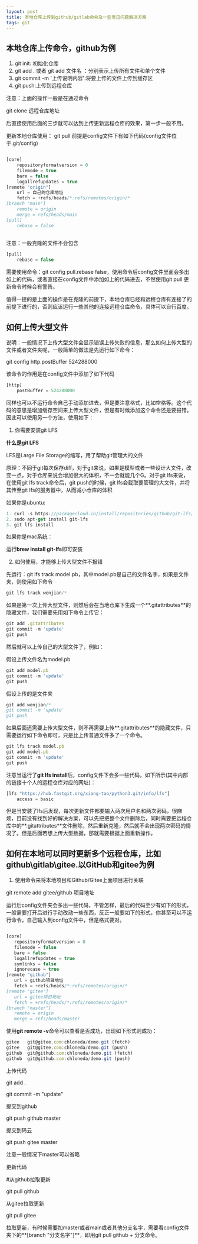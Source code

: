 ```yaml
---
layout: post
title: 本地仓库上传到github/gitlab命令及一些常见问题解决方案
tags: git
---
```


## 本地仓库上传命令，github为例

1. git init: 初始化仓库
2. git add .   或者 git add 文件名 ：分别表示上传所有文件和单个文件
3. git commit -m '上传说明内容':将要上传的文件上传到缓存区
4. git push:上传到远程仓库

注意：上面的操作一般是在通过命令

git clone 远程仓库地址

后直接使用后面的三步就可以达到上传更新远程仓库的效果，第一步一般不用。

更新本地仓库使用： git pull   前提是config文件下有如下代码(config文件位于.git/config)

```js

[core]
    repositoryformatversion = 0 
    filemode = true
    bare = false
    logallrefupdates = true
[remote "origin"]
    url = 自己的仓库地址
    fetch = +refs/heads/*:refs/remotes/origin/*                                       
[branch "main"]
    remote = origin
    merge = refs/heads/main
[pull]
    rebase = false
    
```

注意：一般克隆的文件不会包含

```js
[pull]
    rebase = false
```

需要使用命令：git config pull.rebase false，使用命令后config文件里面会多出如上的代码，或者直接在config文件中添加如上的代码进去，不然使用git pull 更新命令时候会有警告。

值得一提的是上面的操作是在克隆的前提下，本地仓库已经和远程仓库有连接了的前提下进行的，否则应该运行一些其他的连接远程仓库命令，具体可以自行百度。

## 如何上传大型文件

说明：一般情况下上传大型文件会显示错误上传失败的信息，那么如何上传大型的文件或者文件夹呢，一般简单的做法是先运行如下命令：

git config http.postBuffer 524288000

该命令的作用是在config文件中添加了如下代码

```js
[http]
    postBuffer = 524288000
```

同样也可以不运行命令自己手动添加进去，但是要注意格式，比如空格等。这个代码的意思是增加缓存空间来上传大型文件，但是有时候添加这个命令还是要报错，因此可以使用另一个方法，使用如下：

1. 你需要安装git LFS

**什么是git LFS**

LFS是Large File Storage的缩写，用了帮助git管理大的文件

原理：不同于git每次保存diff，对于git来说，如果是模型或者一些设计大文件，改变一点，对于仓库来说会增加很大的体积，不一会就能几个G。对于git lfs来说，在使用git lfs track命令后，git push的时候，git lfs会截取要管理的大文件，并将其传至git lfs的服务器中，从而减小仓库的体积

如果你是ubuntu:

```js
1. curl -s https://packagecloud.io/install/repositories/github/git-lfs/script.deb.sh | sudo bash
2. sudo apt-get install git-lfs
3. git lfs install
```
如果你是mac系统：

运行**brew install git-lfs**即可安装

2. 如何使用，才能够上传大型文件不报错

先运行：git lfs track model.pb，其中model.pb是自己的文件名字，如果是文件夹，则使用如下命令

```js
git lfs track wenjian/*
```

如果是第一次上传大型文件，则然后会在当地仓库下生成一个**.gitattributes**的隐藏文件，我们需要先用如下命令上传它：

```js
git add .gitattributes
git commit -m 'update'
git push
```

然后就可以上传自己的大型文件了，例如：

假设上传文件名为model.pb

```js
git add model.pb
git commit -m 'update'
git push
```
假设上传的是文件夹

```js
git add wenjian/*
git commit -m 'update'
git push
```

如果后面还需要上传大型文件，则不再需要上传**.gitattributes**的隐藏文件，只需要运行如下命令即可，只是比上传普通文件多了一个命令。

```js
git lfs track model.pb
git add model.pb
git commit -m 'update'
git push
```

注意当运行了**git lfs install**后，config文件下会多一些代码，如下所示(其中内部的链接十个人的远程仓库对应的网址)：

```js
[lfs "https://hub.fastgit.org/xiang-tao/python3.git/info/lfs"]
    access = basic
```

但是当安装了lfs后发现，每次更新文件都要输入两次用户名和两次密码，很麻烦，目前没有找到好的解决方案，可以先把把整个文件删除后，同时需要把远程仓库中的**.gitattributes**文件删除，然后重新克隆，然后就不会出现两次密码的情况了。但是后面若想上传大型数据，那就需要根据上面重新操作。

## 如何在本地可以同时更新多个远程仓库，比如github\gitlab\gitee.以GitHub和gitee为例



1. 使用命令来将本地项目和Github/Gitee上面项目进行关联

git remote add gitee/github 项目地址

运行后config文件夹会多出一些代码，不管怎样，最后的代码至少有如下的形式，一般需要打开后进行手动改动一些东西，反正一般要如下的形式，你甚至可以不运行命令，自己输入到config文件中，但是格式要对。

```js

[core]
   repositoryformatversion = 0    
   filemode = false     
   bare = false     
   logallrefupdates = true     
   symlinks = false     
   ignorecase = true    
[remote "github"]     
   url = github项目地址     
   fetch = +refs/heads/*:refs/remotes/origin/*    
[remote "gitee"]      
   url = gitee项目地址     
   fetch = +refs/heads/*:refs/remotes/origin/*   
[branch "master"]     
   remote = origin     
   merge = refs/heads/master

```

使用**git remote -v**命令可以查看是否成功，出现如下形式则成功：

```js
gitee   git@gitee.com:chloneda/demo.git (fetch)
gitee   git@gitee.com:chloneda/demo.git (push)
github  git@github.com:chloneda/demo.git (fetch)
github  git@github.com:chloneda/demo.git (push)
```

上传代码

git add .

git commit -m "update"

提交到github

git push github master

提交到码云

git push gitee master

注意一般情况下master可以省略

更新代码

#从github拉取更新

git pull github

从gitee拉取更新

git pull gitee

拉取更新，有时候需要加master或者main或者其他分支名字，需要看config文件夹下的**[branch "分支名字"]**，即用git pull github + 分支命令。





